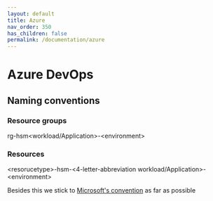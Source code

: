 ```yaml
---
layout: default
title: Azure
nav_order: 350
has_children: false
permalink: /documentation/azure
---
```


# Azure DevOps

## Naming conventions
### Resource groups
rg-hsm\<workload/Application\>-\<environment\>

### Resources
\<resorucetype\>-hsm-\<4-letter-abbreviation workload/Application\>-\<environment\>



Besides this we stick to [Microsoft's convention](https://docs.microsoft.com/en-us/azure/cloud-adoption-framework/ready/azure-best-practices/resource-naming) as far as possible
